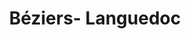 ---
guid: "25b7a35ac607"
title: "Béziers- Languedoc"
latlng: "43.344753, 3.215441"
youtubeId: "Yxp5uLo6yJ8" 
---